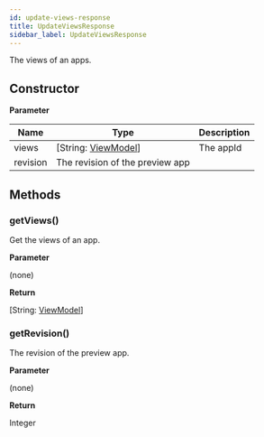 ```yaml
---
id: update-views-response
title: UpdateViewsResponse
sidebar_label: UpdateViewsResponse
---
```


The views of an apps.

## Constructor

**Parameter**


| Name| Type| Description |
| --- | --- | --- |
| views | [String: [ViewModel](../view-model)] | The appId
| revision | The revision of the preview app

## Methods

### getViews()

Get the views of an app.

**Parameter**

(none)

**Return**

[String: [ViewModel](../view-model)]

### getRevision()

The revision of the preview app.

**Parameter**

(none)

**Return**

Integer